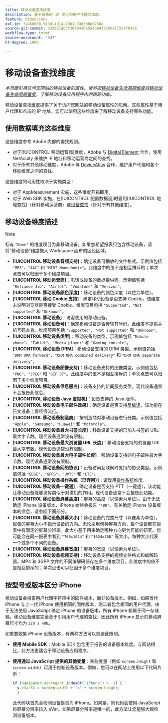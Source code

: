 ```yaml
---
title: 移动设备查找维度
description: 基于设备的 IP 地址和用户代理的维度。
feature: Dimensions
exl-id: fa460888-513d-4d14-93b1-33d308e0758a
source-git-commit: e32821dd3f30404166554b8437c508172e4764e5
workflow-type: tm+mt
source-wordcount: '947'
ht-degree: 100%

---
```


# 移动设备查找维度

*本页面引用访问您网站的移动设备的属性。请参阅[移动设备生命周期维度](lifecycle-dimensions.md)或[移动设备生命周期量度](../metrics/lifecycle-metrics.md)，了解移动设备应用程序内的跟踪功能。*

移动设备查找[维度](overview.md)提供了关于访问您网站的移动设备属性的见解。这些属性基于用户代理和点击的 IP 地址。您可以使用这些维度来了解移动设备支持哪些功能。

## 使用数据填充这些维度

这些维度参考 Adobe 内部的查找规则。

* 对于[!UICONTROL 移动运营商]维度，Adobe 与 [Digital Element](https://www.digitalelement.com/) 合作，使用 NetAcuity 来维护 IP 地址和移动运营商之间的查找。
* 对于所有其他移动维度，Adobe 与 [DeviceAtlas](https://deviceatlas.com/) 合作，维护用户代理和各个移动维度之间的查找。

这些维度的可用性取决于实施类型：

* 对于 AppMeasurement 实施，这些维度开箱即用。
* 对于 Web SDK 实施，在[!UICONTROL 配置数据流]时启用[!UICONTROL 地理查找]（针对移动运营商）或[设备查找](https://experienceleague.adobe.com/docs/experience-platform/datastreams/configure.html?lang=zh-Hans)（针对所有其他维度）。

## 移动设备维度描述

>[!NOTE]
>
>标有 `"None"` 的维度项目为非移动设备。如果您希望报表只包含移动设备，请将“移动设备”维度拖入 Workspace 画布的区段区域。

* **[!UICONTROL 移动设备音频支持]**：确定设备可播放的文件格式。示例值包括 `"MP3"`、`"AAC"` 和 `"MIDI Monophonic"`。此维度中的值不是相互排斥的；单次点击可以归因于多个维度项目。
* **[!UICONTROL 移动运营商]**：电话或设备的数据提供商。示例值包括 `"Reliance Jio"`、`"Airtel"`、`"Vodafone"` 和 `"Verizon"`。
* **[!UICONTROL 移动设备颜色深度]**：移动设备的颜色深度（以位为单位）。
* **[!UICONTROL 移动 Cookie 支持]**：确定移动设备是否支持 Cookie。该维度未说明浏览器是否接受 Cookie。维度项目包括 `"Supported"`、`"Not supported"` 和 `"Unknown"`。
* **[!UICONTROL 移动设备]**：访客使用的移动设备。
* **[!UICONTROL 移动设备号]**：确定移动设备是否传输其号码。此维度不提供手机号码本身。维度项目包括 `"Supported"`、`"Not supported"` 和 `"Unknown"`。
* **[!UICONTROL 移动设备类型]**：移动设备的类型。示例值包括 `"Mobile phone"`、`"Tablet"`、`"Media player"` 和 `"Gaming console"`。
* **[!UICONTROL 移动设备 DRM]**：移动设备支持的 DRM 类型。示例值包括 `"DRM OMA forward"`、`"DRM OMA combined delivery"` 和 `"DRM OMA separate delivery"`。
* **[!UICONTROL 移动设备图像支持]**：移动设备支持的图像类型。示例值包括 `"PNG"`、`"JPEG"` 和 `"GIF 87"`。此维度中的值不是相互排斥的；单次点击可以归因于多个维度项目。
* **[!UICONTROL 移动设备信息服务]**：设备支持的新闻服务类型。现代设备通常不会报告此信息。
* **[!UICONTROL 移动设备 Java 虚拟机]**：设备支持的 Java 版本。
* **[!UICONTROL 移动设备电子邮件效果]**：确定设备是否支持[反编译](https://en.wikipedia.org/wiki/Decome)，该功能在日文设备上曾经很流行。
* **[!UICONTROL 移动设备制造商]**：按制造商对移动设备进行分类。示例值包括 `"Apple"`、`"Samsung"`、`"Huawei"` 和 `"Motorola"`。
* **[!UICONTROL 移动设备最大书签长度]**：移动设备支持的已加入书签的 URL 最大字节数。现代设备通常没有限制。
* **[!UICONTROL 移动设备最大浏览器 URL 长度]**：移动设备支持的浏览器 URL 最大字节数。现代设备通常没有限制。
* **[!UICONTROL 移动设备最大电子邮件长度]**：移动设备支持的电子邮件最大字节数。现代设备通常没有限制。
* **[!UICONTROL 移动设备网络协议]**：设备访问互联网时支持的协议类型。示例值包括 `"EDGE"`、`"GPRS"`、`"UMTS"` 和 `"LTE"`。
* **[!UICONTROL 移动设备操作系统（已弃用）]**：请改用[操作系统](operating-systems.md)维度。
* **[!UICONTROL 移动设备一键通]**：确定设备是否支持 PTT（一键通），该功能让移动设备能够发挥类似于对讲机的作用。现代设备通常不会报告此功能。
* **[!UICONTROL 移动设备屏幕高度]**：屏幕的高度（以像素为单位）。由于无法确定 iPhone 设备版本，iPhone 始终会报告 `"480"`。有关确定 iPhone 设备版本的信息，请参阅下面部分。
* **[!UICONTROL 移动设备屏幕大小]**：移动设备的完整尺寸（以像素为单位）。报告的屏幕大小不指示设备的方向。无论采用何种屏幕方向，每个设备都在报表中有固定的屏幕分辨率。此大小基于用来确定哪种方向更为可能的研究。您可能会在同一报表中看到 `"768x1024"` 和 `"1024x768"` 等大小，每种大小代表一个或多个不同的设备。
* **[!UICONTROL 移动设备屏幕宽度]**：屏幕的宽度（以像素为单位）。
* **[!UICONTROL 移动设备视频支持]**：移动设备支持的视频文件格式和编解码器。MP4 和 3GPP 文件的不同编解码器存在多个维度项目。此维度中的值不是相互排斥的；单次点击可以归因于多个维度项目。

## 按型号或版本区分 iPhone

移动设备会报告用户代理字符串中的固件版本，而非设备版本。例如，如果当代 iPhone 与上一代 iPhone 使用相同的固件版本，则二者包含相同的用户代理。由于无法使用 JavaScript 确定 iPhone 的设备版本，所有 iPhone 都属于同一存储桶。移动设备维度完全基于引用用户代理的查找，因此所有 iPhone 显示的移动屏幕尺寸均为 `320 x 480`。

如果要收集 iPhone 设备版本，有两种方法可以规避此限制。

* **使用 Mobile SDK**：Mobile SDK 包含用于报告的设备版本维度。与网站相比，此方法更适合于移动设备应用程序。
* **使用通过 JavaScript 提供的其他变量**：某些变量（例如 `screen.height` 和 `screen.width`）可用于推断设备版本。例如，您可以在网站上使用以下代码片断：

  ```js
  if (navigator.userAgent.indexOf('iPhone') > -1) {
    s.eVarXX = screen.width + "x" + screen.height;
    }
  ```

  此代码块首先会检测设备是否为 iPhone。如果是，则代码会使用 JavaScript 将屏幕分辨率拉入 eVar。如果屏幕分辨率是唯一的，此方法让您能够大致检测设备版本。
